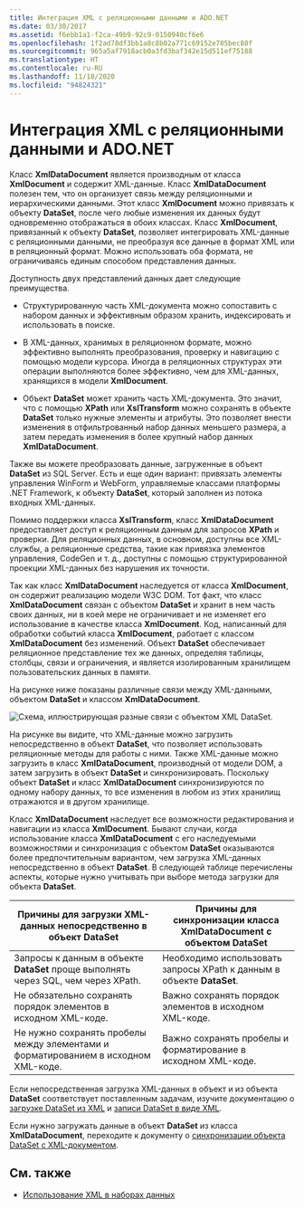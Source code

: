 ```yaml
---
title: Интеграция XML с реляционными данными и ADO.NET
ms.date: 03/30/2017
ms.assetid: f6ebb1a1-f2ca-49b9-92c9-0150940cf6e6
ms.openlocfilehash: 1f2ad78df3bb1a8c8b02a771c69152e785bec88f
ms.sourcegitcommit: 965a5af7918acb0a3fd3baf342e15d511ef75188
ms.translationtype: HT
ms.contentlocale: ru-RU
ms.lasthandoff: 11/18/2020
ms.locfileid: "94824321"
---
```

# <a name="xml-integration-with-relational-data-and-adonet"></a>Интеграция XML с реляционными данными и ADO.NET
Класс **XmlDataDocument** является производным от класса **XmlDocument** и содержит XML-данные. Класс **XmlDataDocument** полезен тем, что он организует связь между реляционными и иерархическими данными. Этот класс **XmlDocument** можно привязать к объекту **DataSet**, после чего любые изменения их данных будут одновременно отображаться в обоих классах. Класс **XmlDocument**, привязанный к объекту **DataSet**, позволяет интегрировать XML-данные с реляционными данными, не преобразуя все данные в формат XML или в реляционный формат. Можно использовать оба формата, не ограничиваясь единым способом представления данных.  
  
 Доступность двух представлений данных дает следующие преимущества.  
  
- Структурированную часть XML-документа можно сопоставить с набором данных и эффективным образом хранить, индексировать и использовать в поиске.  
  
- В XML-данных, хранимых в реляционном формате, можно эффективно выполнять преобразования, проверку и навигацию с помощью модели курсора. Иногда в реляционных структурах эти операции выполняются более эффективно, чем для XML-данных, хранящихся в модели **XmlDocument**.  
  
- Объект **DataSet** может хранить часть XML-документа. Это значит, что с помощью **XPath** или **XslTransform** можно сохранять в объекте **DataSet** только нужные элементы и атрибуты. Это позволяет внести изменения в отфильтрованный набор данных меньшего размера, а затем передать изменения в более крупный набор данных **XmlDataDocument**.  
  
 Также вы можете преобразовать данные, загруженные в объект **DataSet** из SQL Server. Есть и еще один вариант: привязать элементы управления WinForm и WebForm, управляемые классами платформы .NET Framework, к объекту **DataSet**, который заполнен из потока входных XML-данных.  
  
 Помимо поддержки класса **XslTransform**, класс **XmlDataDocument** предоставляет доступ к реляционным данным для запросов **XPath** и проверки.  Для реляционных данных, в основном, доступны все XML-службы, а реляционные средства, такие как привязка элементов управления, CodeGen и т. д., доступны с помощью структурированной проекции XML-данных без нарушения их точности.  
  
 Так как класс **XmlDataDocument** наследуется от класса **XmlDocument**, он содержит реализацию модели W3C DOM. Тот факт, что класс **XmlDataDocument** связан с объектом **DataSet** и хранит в нем часть своих данных, ни в коей мере не ограничивает и не изменяет его использование в качестве класса **XmlDocument**. Код, написанный для обработки событий класса **XmlDocument**, работает с классом **XmlDataDocument** без изменений. Объект **DataSet** обеспечивает реляционное представление тех же данных, определяя таблицы, столбцы, связи и ограничения, и является изолированным хранилищем пользовательских данных в памяти.  
  
 На рисунке ниже показаны различные связи между XML-данными, объектом **DataSet** и классом **XmlDataDocument**.
  
 ![Схема, иллюстрирующая разные связи с объектом XML DataSet.](./media/xml-integration-with-relational-data-and-adonet/xml-integration-relational-data-adodotnet.gif)  
  
 На рисунке вы видите, что XML-данные можно загрузить непосредственно в объект **DataSet**, что позволяет использовать реляционные методы для работы с ними. Также XML-данные можно загрузить в класс **XmlDataDocument**, производный от модели DOM, а затем загрузить в объект **DataSet** и синхронизировать. Поскольку объект **DataSet** и класс **XmlDataDocument** синхронизируются по одному набору данных, то все изменения в любом из этих хранилищ отражаются и в другом хранилище.  
  
 Класс **XmlDataDocument** наследует все возможности редактирования и навигации из класса **XmlDocument**. Бывают случаи, когда использование класса **XmlDataDocument** с его наследуемыми возможностями и синхронизация с объектом **DataSet** оказываются более предпочтительным вариантом, чем загрузка XML-данных непосредственно в объект **DataSet**. В следующей таблице перечислены аспекты, которые нужно учитывать при выборе метода загрузки для объекта **DataSet**.  
  
|Причины для загрузки XML-данных непосредственно в объект DataSet|Причины для синхронизации класса XmlDataDocument с объектом DataSet|  
|----------------------------------------------|-----------------------------------------------------------|  
|Запросы к данным в объекте **DataSet** проще выполнять через SQL, чем через XPath.|Необходимо использовать запросы XPath к данным в объекте **DataSet**.|  
|Не обязательно сохранять порядок элементов в исходном XML-коде.|Важно сохранять порядок элементов в исходном XML-коде.|  
|Не нужно сохранять пробелы между элементами и форматированием в исходном XML-коде.|Важно сохранять пробелы и форматирование в исходном XML-коде.|  
  
 Если непосредственная загрузка XML-данных в объект и из объекта **DataSet** соответствует поставленным задачам, изучите документацию о [загрузке DataSet из XML](../../../framework/data/adonet/dataset-datatable-dataview/loading-a-dataset-from-xml.md) и [записи DataSet в виде XML](../../../framework/data/adonet/dataset-datatable-dataview/writing-dataset-contents-as-xml-data.md).  
  
 Если нужно загружать данные в объект **DataSet** из класса **XmlDataDocument**, переходите к документу о [синхронизации объекта DataSet с XML-документом](../../../framework/data/adonet/dataset-datatable-dataview/dataset-and-xmldatadocument-synchronization.md).  
  
## <a name="see-also"></a>См. также

- [Использование XML в наборах данных](../../../framework/data/adonet/dataset-datatable-dataview/using-xml-in-a-dataset.md)
